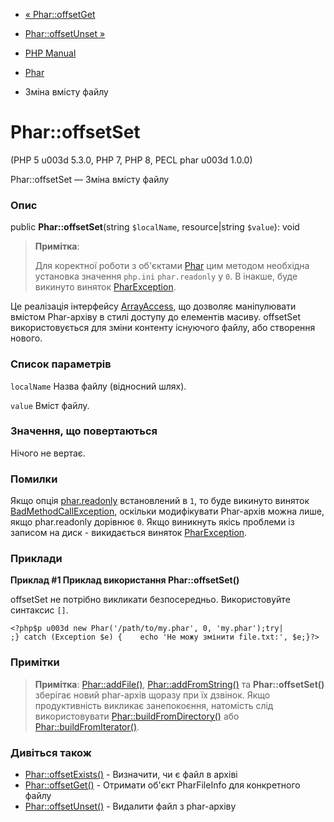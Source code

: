 - [« Phar::offsetGet](phar.offsetget.md)
- [Phar::offsetUnset »](phar.offsetunset.md)

- [PHP Manual](index.md)
- [Phar](class.phar.md)
- Зміна вмісту файлу

# Phar::offsetSet

(PHP 5 u003d 5.3.0, PHP 7, PHP 8, PECL phar u003d 1.0.0)

Phar::offsetSet — Зміна вмісту файлу

### Опис

public **Phar::offsetSet**(string `$localName`, resource\|string
`$value`): void

> **Примітка**:
>
> Для коректної роботи з об'єктами [Phar](class.phar.md) цим методом
> необхідна установка значення `php.ini` `phar.readonly` у `0`. В
> інакше, буде викинуто виняток
> [PharException](class.pharexception.md).

Це реалізація інтерфейсу [ArrayAccess](class.arrayaccess.md),
що дозволяє маніпулювати вмістом Phar-архіву в стилі доступу до
елементів масиву. offsetSet використовується для зміни контенту
існуючого файлу, або створення нового.

### Список параметрів

`localName`
Назва файлу (відносний шлях).

`value`
Вміст файлу.

### Значення, що повертаються

Нічого не вертає.

### Помилки

Якщо опція [phar.readonly](phar.configuration.md#ini.phar.readonly)
встановлений в `1`, то буде викинуто виняток
[BadMethodCallException](class.badmethodcallexception.md), оскільки
модифікувати Phar-архів можна лише, якщо phar.readonly дорівнює `0`.
Якщо виникнуть якісь проблеми із записом на диск - викидається
виняток [PharException](class.pharexception.md).

### Приклади

**Приклад #1 Приклад використання **Phar::offsetSet()****

offsetSet не потрібно викликати безпосередньо. Використовуйте синтаксис `[]`.

` <?php$p u003d new Phar('/path/to/my.phar', 0, 'my.phar');try| ;} catch (Exception $e) {    echo 'Не можу змінити file.txt:', $e;}?> `

### Примітки

> **Примітка**: [Phar::addFile()](phar.addfile.md),
> [Phar::addFromString()](phar.addfromstring.md) та
> **Phar::offsetSet()** зберігає новий phar-архів щоразу при їх
> дзвінок. Якщо продуктивність викликає занепокоєння, натомість
> слід використовувати
> [Phar::buildFromDirectory()](phar.buildfromdirectory.md) або
> [Phar::buildFromIterator()](phar.buildfromiterator.md).

### Дивіться також

- [Phar::offsetExists()](phar.offsetexists.md) - Визначити, чи є
файл в архіві
- [Phar::offsetGet()](phar.offsetget.md) - Отримати об'єкт
PharFileInfo для конкретного файлу
- [Phar::offsetUnset()](phar.offsetunset.md) - Видалити файл з
phar-архіву
